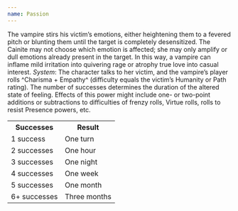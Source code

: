 ```yaml
---
name: Passion
---
```


The vampire stirs his victim’s emotions, either heightening them to a fevered pitch or blunting them until the target is completely desensitized. The Cainite may not choose which emotion is affected; she may only amplify or dull emotions already present in the target. In this way, a vampire can inflame mild irritation into quivering rage or atrophy true love into casual interest.
_System_: The character talks to her victim, and the vampire’s player rolls ^Charisma + Empathy^ (difficulty equals the victim’s Humanity or Path rating). The number of successes determines the duration of the altered state of feeling. Effects of this power might include one- or two-point additions or subtractions to difficulties of frenzy rolls, Virtue rolls, rolls to resist Presence powers, etc.
<table><tr><th>Successes</th><th>Result</th></tr><tr><td>1 success</td><td>One turn</td></tr><tr><td>2 successes</td><td>One hour</td></tr><tr><td>3 successes</td><td>One night</td></tr><tr><td>4 successes</td><td>One week</td></tr><tr><td>5 successes</td><td>One month</td></tr><tr><td>6+ successes</td><td>Three months</td></tr></table>